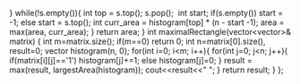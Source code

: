}
while(!s.empty()){
int top = s.top();
s.pop();
​
int start;
if(s.empty())
start = -1;
else
start = s.top();
int curr_area = histogram[top] * (n - start -1);
area = max(area, curr_area);
}
return area;
}
int maximalRectangle(vector<vector<char>>& matrix) {
int m=matrix.size();
if(m==0) return 0;
int n=matrix[0].size(), result=0;
vector<int> histogram(n, 0);
for(int i=0; i<m; i++){
for(int j=0; j<n; j++){
if(matrix[i][j]=='1')
histogram[j]+=1;
else
histogram[j]=0;
}
result = max(result, largestArea(histogram));
cout<<result<<" ";
}
return result;
}
};